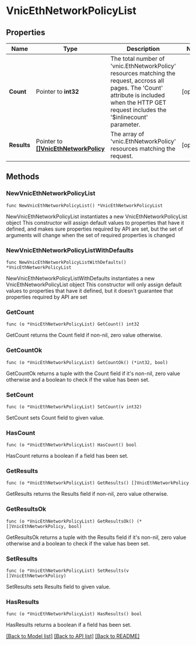 # VnicEthNetworkPolicyList

## Properties

Name | Type | Description | Notes
------------ | ------------- | ------------- | -------------
**Count** | Pointer to **int32** | The total number of &#39;vnic.EthNetworkPolicy&#39; resources matching the request, accross all pages. The &#39;Count&#39; attribute is included when the HTTP GET request includes the &#39;$inlinecount&#39; parameter. | [optional] 
**Results** | Pointer to [**[]VnicEthNetworkPolicy**](vnic.EthNetworkPolicy.md) | The array of &#39;vnic.EthNetworkPolicy&#39; resources matching the request. | [optional] 

## Methods

### NewVnicEthNetworkPolicyList

`func NewVnicEthNetworkPolicyList() *VnicEthNetworkPolicyList`

NewVnicEthNetworkPolicyList instantiates a new VnicEthNetworkPolicyList object
This constructor will assign default values to properties that have it defined,
and makes sure properties required by API are set, but the set of arguments
will change when the set of required properties is changed

### NewVnicEthNetworkPolicyListWithDefaults

`func NewVnicEthNetworkPolicyListWithDefaults() *VnicEthNetworkPolicyList`

NewVnicEthNetworkPolicyListWithDefaults instantiates a new VnicEthNetworkPolicyList object
This constructor will only assign default values to properties that have it defined,
but it doesn't guarantee that properties required by API are set

### GetCount

`func (o *VnicEthNetworkPolicyList) GetCount() int32`

GetCount returns the Count field if non-nil, zero value otherwise.

### GetCountOk

`func (o *VnicEthNetworkPolicyList) GetCountOk() (*int32, bool)`

GetCountOk returns a tuple with the Count field if it's non-nil, zero value otherwise
and a boolean to check if the value has been set.

### SetCount

`func (o *VnicEthNetworkPolicyList) SetCount(v int32)`

SetCount sets Count field to given value.

### HasCount

`func (o *VnicEthNetworkPolicyList) HasCount() bool`

HasCount returns a boolean if a field has been set.

### GetResults

`func (o *VnicEthNetworkPolicyList) GetResults() []VnicEthNetworkPolicy`

GetResults returns the Results field if non-nil, zero value otherwise.

### GetResultsOk

`func (o *VnicEthNetworkPolicyList) GetResultsOk() (*[]VnicEthNetworkPolicy, bool)`

GetResultsOk returns a tuple with the Results field if it's non-nil, zero value otherwise
and a boolean to check if the value has been set.

### SetResults

`func (o *VnicEthNetworkPolicyList) SetResults(v []VnicEthNetworkPolicy)`

SetResults sets Results field to given value.

### HasResults

`func (o *VnicEthNetworkPolicyList) HasResults() bool`

HasResults returns a boolean if a field has been set.


[[Back to Model list]](../README.md#documentation-for-models) [[Back to API list]](../README.md#documentation-for-api-endpoints) [[Back to README]](../README.md)


